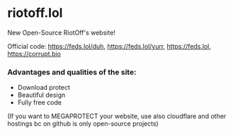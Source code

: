 # riotoff.lol
New Open-Source RiotOff's website!

Official code: https://feds.lol/duh, https://feds.lol/yurr, https://feds.lol, https://corrupt.bio

### Advantages and qualities of the site:
- Download protect
- Beautiful design
- Fully free code

(If you want to MEGAPROTECT your website, use also cloudflare and other hostings bc on github is only open-source projects)
